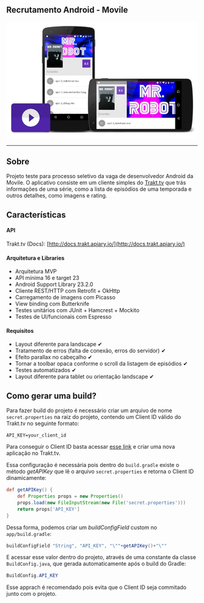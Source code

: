 ## Recrutamento Android - Movile

![Hero image](art/hero.jpg)

---

## Sobre

Projeto teste para processo seletivo da vaga de desenvolvedor Android da Movile. O aplicativo consiste em um cliente simples do [Trakt.tv](http://trakt.tv) que trás informações de uma série, como a lista de episódios de uma temporada e outros detalhes, como imagens e rating.


## Características

#### API
Trakt.tv (Docs): [http://docs.trakt.apiary.io/](http://docs.trakt.apiary.io/)


#### Arquitetura e Libraries

* Arquitetura MVP
* API mínima 16 e target 23
* Android Support Library 23.2.0
* Cliente REST/HTTP com Retrofit + OkHttp
* Carregamento de imagens com Picasso
* View binding com Butterknife
* Testes unitários com JUnit + Hamcrest + Mockito
* Testes de UI/funcionais com Espresso

#### Requisitos

* Layout diferente para landscape ✔︎
* Tratamento de erros (falta de conexão, erros do servidor) ✔︎
* Efeito parallax no cabeçalho ✔︎
* Tornar a toolbar opaca conforme o scroll da listagem de episódios ✔︎
* Testes automatizados ✔︎
* Layout diferente para tablet ou orientação landscape ✔︎

## Como gerar uma build?

Para fazer build do projeto é necessário criar um arquivo de nome `secret.properties` na raiz do projeto, contendo um Client ID válido do Trakt.tv no seguinte formato:

	API_KEY=your_client_id

Para conseguir o Client ID basta acessar [esse link](https://trakt.tv/oauth/applications/new) e criar uma nova aplicação no Trakt.tv.

Essa configuração é necessária pois dentro do `build.gradle` existe o método *getAPIKey* que lê o arquivo `secret.properties` e retorna o Client ID dinamicamente:

```groovy
def getAPIKey() {
   	def Properties props = new Properties()
    props.load(new FileInputStream(new File('secret.properties')))
   	return props['API_KEY']
}
```

Dessa forma, podemos criar um *buildConfigField* custom no `app/build.gradle`:

```groovy
buildConfigField "String", "API_KEY", "\""+getAPIKey()+"\""
```
E acessar esse valor dentro do projeto, através de uma constante da classe `BuildConfig.java`, que gerada automaticamente após o build do Gradle:

```java
BuildConfig.API_KEY
```

Esse apprach é recomendado pois evita que o Client ID seja commitado junto com o projeto.




